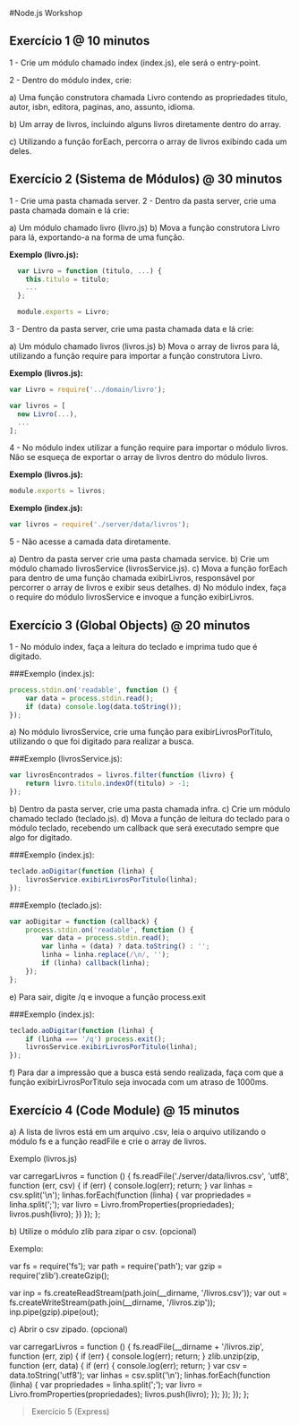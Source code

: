 #Node.js Workshop

## Exercício 1 @ 10 minutos

1 - Crie um módulo chamado index (index.js), ele será o entry-point.

2 - Dentro do módulo index, crie:

a) Uma função construtora chamada Livro contendo as propriedades titulo, autor, isbn, editora, paginas, ano, assunto, idioma.

b) Um array de livros, incluindo alguns livros diretamente dentro do array.

c) Utilizando a função forEach, percorra o array de livros exibindo cada um deles.

## Exercício 2 (Sistema de Módulos) @ 30 minutos

1 - Crie uma pasta chamada server.
2 - Dentro da pasta server, crie uma pasta chamada domain e lá crie:

a) Um módulo chamado livro (livro.js)
b) Mova a função construtora Livro para lá, exportando-a na forma de uma função.

**Exemplo (livro.js):**

```javascript
  var Livro = function (titulo, ...) {
	this.titulo = titulo;
	...
  }; 

  module.exports = Livro;
```

3 - Dentro da pasta server, crie uma pasta chamada data e lá crie:

a) Um módulo chamado livros (livros.js)
b) Mova o array de livros para lá, utilizando a função require para importar a função construtora Livro.

**Exemplo (livros.js):**

```javascript
var Livro = require('../domain/livro');

var livros = [
  new Livro(...),
  ...
];
```

4 - No módulo index utilizar a função require para importar o módulo livros. Não se esqueça de exportar o array de livros dentro do módulo livros.

**Exemplo (livros.js):**

```javascript
module.exports = livros;
```

**Exemplo (index.js):**

```javascript
var livros = require('./server/data/livros');
```

5 - Não acesse a camada data diretamente.

a) Dentro da pasta server crie uma pasta chamada service.
b) Crie um módulo chamado livrosService (livrosService.js).
c) Mova a função forEach para dentro de uma função chamada exibirLivros, responsável por percorrer o array de livros e exibir seus detalhes.
d) No módulo index, faça o require do módulo livrosService e invoque a função exibirLivros.

## Exercício 3 (Global Objects) @ 20 minutos


1 - No módulo index, faça a leitura do teclado e imprima tudo que é digitado.

###Exemplo (index.js):

```javascript
process.stdin.on('readable', function () {
	var data = process.stdin.read();
	if (data) console.log(data.toString());
});
```

a) No módulo livrosService, crie uma função para exibirLivrosPorTitulo, utilizando o que foi digitado para realizar a busca.

###Exemplo (livrosService.js):

```javascript
var livrosEncontrados = livros.filter(function (livro) {
	return livro.titulo.indexOf(titulo) > -1;
});
```

b) Dentro da pasta server, crie uma pasta chamada infra.
c) Crie um módulo chamado teclado (teclado.js).
d) Mova a função de leitura do teclado para o módulo teclado, recebendo um callback que será executado sempre que algo for digitado.

###Exemplo (index.js):

```javascript
teclado.aoDigitar(function (linha) {
	livrosService.exibirLivrosPorTitulo(linha);
});
```

###Exemplo (teclado.js):

```javascript
var aoDigitar = function (callback) {
	process.stdin.on('readable', function () {
		var data = process.stdin.read();
		var linha = (data) ? data.toString() : '';
		linha = linha.replace(/\n/, '');
		if (linha) callback(linha);
	});
};
```

e) Para sair, digite /q e invoque a função process.exit

###Exemplo (index.js):

```javascript
teclado.aoDigitar(function (linha) {
	if (linha === '/q') process.exit();
	livrosService.exibirLivrosPorTitulo(linha);
});
```

f) Para dar a impressão que a busca está sendo realizada, faça com que a função exibirLivrosPorTitulo seja invocada com um atraso de 1000ms.

## Exercício 4 (Code Module) @ 15 minutos

a) A lista de livros está em um arquivo .csv, leia o arquivo utilizando o módulo fs e a função readFile e crie o array de livros.

Exemplo (livros.js)

var carregarLivros = function () {
	fs.readFile('./server/data/livros.csv', 'utf8', function (err, csv) {
		if (err) {
			console.log(err);
			return;
		}
		var linhas = csv.split('\n');
		linhas.forEach(function (linha) {
			var propriedades = linha.split(';');
			var livro = Livro.fromProperties(propriedades);
			livros.push(livro);
		})
	});
};

b) Utilize o módulo zlib para zipar o csv. (opcional)

Exemplo:

var fs = require('fs');
var path = require('path');
var gzip = require('zlib').createGzip();
  
var inp = fs.createReadStream(path.join(__dirname, '/livros.csv'));
var out = fs.createWriteStream(path.join(__dirname, '/livros.zip'));
inp.pipe(gzip).pipe(out);

c) Abrir o csv zipado. (opcional)

var carregarLivros = function () {
	fs.readFile(__dirname + '/livros.zip', function (err, zip) {
		if (err) {
			console.log(err);
			return;
		}
		zlib.unzip(zip, function (err, data) {
			if (err) {
				console.log(err);
				return;
			}
			var csv = data.toString('utf8');
			var linhas = csv.split('\n');
			linhas.forEach(function (linha) {
				var propriedades = linha.split(';');
				var livro = Livro.fromProperties(propriedades);
				livros.push(livro);
			});
		});
	});
};

> Exercício 5 (Express)

